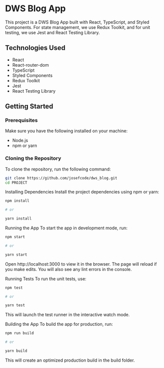 # DWS Blog App

This project is a DWS Blog App built with React, TypeScript, and Styled Components. For state management, we use Redux Toolkit, and for unit testing, we use Jest and React Testing Library.

## Technologies Used

- React
- React-router-dom
- TypeScript
- Styled Components
- Redux Toolkit
- Jest
- React Testing Library

## Getting Started

### Prerequisites

Make sure you have the following installed on your machine:

- Node.js
- npm or yarn

### Cloning the Repository

To clone the repository, run the following command:

```sh
git clone https://github.com/josefcode/dws_blog.git
cd PROJECT
```

Installing Dependencies
Install the project dependencies using npm or yarn:

```sh
npm install

# or

yarn install
```

Running the App
To start the app in development mode, run:

```sh
npm start

# or

yarn start
```

Open http://localhost:3000 to view it in the browser. The page will reload if you make edits. You will also see any lint errors in the console.

Running Tests
To run the unit tests, use:

```sh
npm test

# or

yarn test
```

This will launch the test runner in the interactive watch mode.

Building the App
To build the app for production, run:

```sh
npm run build

# or

yarn build
```

This will create an optimized production build in the build folder.
